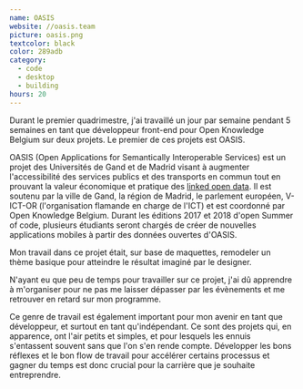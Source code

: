 ```yaml
---
name: OASIS
website: //oasis.team
picture: oasis.png
textcolor: black
color: 289adb
category:
  - code
  - desktop
  - building
hours: 20
---
```


Durant le premier quadrimestre, j'ai travaillé un jour par semaine pendant 5 semaines en tant que développeur front-end pour Open Knowledge Belgium sur deux projets. Le premier de ces projets est OASIS.

OASIS (Open Applications for Semantically Interoperable Services) est un projet des Universités de Gand et de Madrid visant à augmenter l'accessibilité des services publics et des transports en commun tout en prouvant la valeur économique et pratique des <a href="https://en.wikipedia.org/wiki/Linked_data#Linked_open_data" target="_blank">linked open data</a>. Il est soutenu par la ville de Gand, la région de Madrid, le parlement européen, V-ICT-OR (l'organisation flamande en charge de l'ICT) et est coordonné par Open Knowledge Belgium. Durant les éditions 2017 et 2018 d'open Summer of code, plusieurs étudiants seront chargés de créer de nouvelles applications mobiles à partir des données ouvertes d'OASIS.

Mon travail dans ce projet était, sur base de maquettes, remodeler un thème basique pour atteindre le résultat imaginé par le designer.

N'ayant eu que peu de temps pour travailler sur ce projet, j'ai dû apprendre à m'organiser pour ne pas me laisser dépasser par les évènements et me retrouver en retard sur mon programme.

Ce genre de travail est également important pour mon avenir en tant que développeur, et surtout en tant qu'indépendant. Ce sont des projets qui, en apparence, ont l'air petits et simples, et pour lesquels les ennuis s'entassent souvent sans que l'on s'en rende compte. Développer les bons réflexes et le bon flow de travail pour accélérer certains processus et gagner du temps est donc crucial pour la carrière que je souhaite entreprendre.